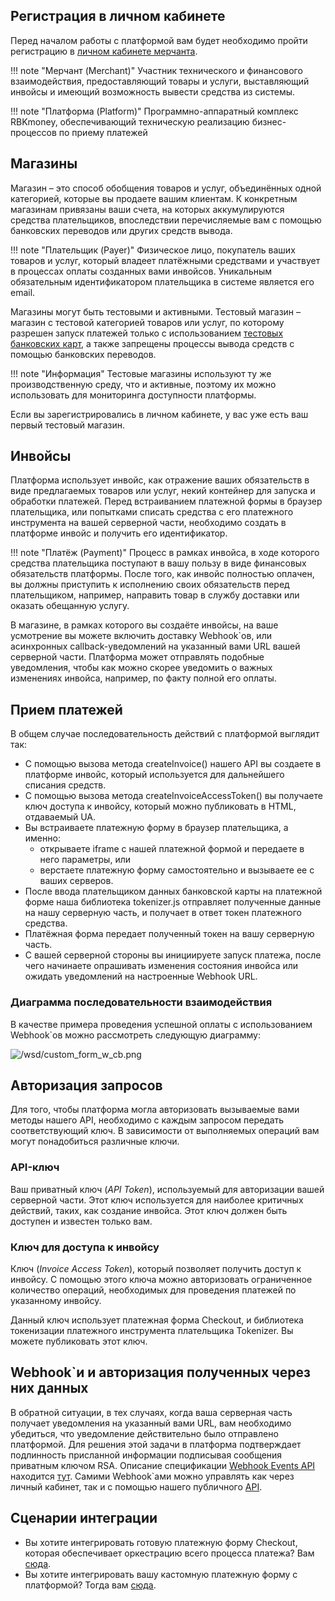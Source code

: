 ## Регистрация в личном кабинете

Перед началом работы с платформой вам будет необходимо пройти регистрацию в [личном кабинете мерчанта](https://dashboard.rbk.money/). 

!!! note "Мерчант (Merchant)"
    Участник технического и финансового взаимодействия, предоставляющий товары и услуги, выставляющий инвойсы и имеющий возможность вывести средства из системы.

!!! note "Платформа (Platform)"
    Программно-аппаратный комплекс RBKmoney, обеспечивающий техническую реализацию бизнес-процессов по приему платежей

## Магазины

Магазин – это способ обобщения товаров и услуг, объединённых одной категорией, которые вы продаете вашим клиентам. К конкретным магазинам привязаны ваши счета, на которых аккумулируются средства плательщиков, впоследствии перечисляемые вам с помощью банковских переводов или других средств вывода.

!!! note "Плательщик (Payer)"
    Физическое лицо, покупатель ваших товаров и услуг, который владеет платёжными средствами и участвует в процессах оплаты созданных вами инвойсов. Уникальным обязательным идентификатором плательщика в системе является его email.

Магазины могут быть тестовыми и активными. Тестовый магазин – магазин с тестовой категорией товаров или услуг, по которому разрешен запуск платежей только с использованием [тестовых банковских карт](/refs/testcards/), а также запрещены процессы вывода средств с помощью банковских переводов.

!!! note "Информация"
    Тестовые магазины используют ту же производственную среду, что и активные, поэтому их можно использовать для мониторинга доступности платформы.

Если вы зарегистрировались в личном кабинете, у вас уже есть ваш первый тестовый магазин.

## Инвойсы

Платформа использует инвойс, как отражение ваших обязательств в виде предлагаемых товаров или услуг, некий контейнер для запуска и обработки платежей. Перед встраиванием платежной формы в браузер плательщика, или попытками списать средства с его платежного инструмента на вашей серверной части, необходимо создать в платформе инвойс и получить его идентификатор.

!!! note "Платёж (Payment)"
    Процесс в рамках инвойса, в ходе которого средства плательщика поступают в вашу пользу в виде финансовых обязательств платформы. После того, как инвойс полностью оплачен, вы должны приступить к исполнению своих обязательств перед плательщиком, например, направить товар в службу доставки или оказать обещанную услугу.

В магазине, в рамках которого вы создаёте инвойсы, на ваше усмотрение вы можете включить доставку Webhook`ов, или асинхронных callback-уведомлений на указанный вами URL вашей серверной части. Платформа может отправлять подобные уведомления, чтобы как можно скорее уведомить о важных изменениях инвойса, например, по факту полной его оплаты.

## Прием платежей

В общем случае последовательность действий с платформой выглядит так:

- С помощью вызова метода createInvoice() нашего API вы создаете в платформе инвойс, который используется для дальнейшего списания средств.
- С помощью вызова метода createInvoiceAccessToken() вы получаете ключ доступа к инвойсу, который можно публиковать в HTML, отдаваемый UA.
- Вы встраиваете платежную форму в браузер плательщика, а именно:
    - открываете iframe с нашей платежной формой и передаете в него параметры, или
    - верстаете платежную форму самостоятельно и вызываете ее с ваших серверов.
- После ввода плательщиком данных банковской карты на платежной форме наша библиотека tokenizer.js отправляет полученные данные на нашу серверную часть, и получает в ответ токен платежного средства.
- Платёжная форма передает полученный токен на вашу серверную часть.
- С вашей серверной стороны вы инициируете запуск платежа, после чего начинаете опрашивать изменения состояния инвойса или ожидать уведомлений на настроенные Webhook URL.

### Диаграмма последовательности взаимодействия

В качестве примера проведения успешной оплаты с использованием Webhook`ов можно рассмотреть следующую диаграмму:

  ![/wsd/custom_form_w_cb.png](/wsd/custom_form_w_cb.png)

## Авторизация запросов

Для того, чтобы платформа могла авторизовать вызываемые вами методы нашего API, необходимо с каждым запросом передать соответствующий ключ. В зависимости от выполняемых операций вам могут понадобиться различные ключи.

### API-ключ

Ваш приватный ключ (_API Token_), используемый для авторизации вашей серверной части. Этот ключ используется для наиболее критичных действий, таких, как создание инвойса. Этот ключ должен быть доступен и известен только вам.

### Ключ для доступа к инвойсу

Ключ (_Invoice Access Token_), который позволяет получить доступ к инвойсу. С помощью этого ключа можно авторизовать ограниченное количество операций, необходимых для проведения платежей по указанному инвойсу.

Данный ключ использует платежная форма Checkout, и библиотека токенизации платежного инструмента плательщика Tokenizer. Вы можете публиковать этот ключ.

## Webhook`и и авторизация полученных через них данных

В обратной ситуации, в тех случаях, когда ваша серверная часть получает уведомления на указанный вами URL, вам необходимо убедиться, что уведомление действительно было отправлено платформой. Для решения этой задачи в платформа подтверждает подлинность присланной информации подписывая сообщения приватным ключом RSA. Описание спецификации [Webhook Events API](https://rbkmoney.github.io/webhooks-events-api) находится [тут](https://rbkmoney.github.io/webhooks-events-api).
Самими Webhook`ами можно управлять как через личный кабинет, так и с помощью нашего публичного [API](https://rbkmoney.github.io/api/#Webhooks).

## Сценарии интеграции

- Вы хотите интегрировать готовую платежную форму Checkout, которая обеспечивает оркестрацию всего процесса платежа? Вам [сюда](/integrations/checkout).
- Вы хотите интегрировать вашу кастомную платежную форму с платформой? Тогда вам [сюда](/integrations/tokenizer).
